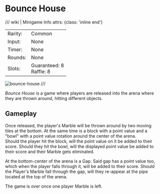 # Bounce House

/// wiki | Minigame Info
    attrs: {class: 'inline end'}

|         |                               |
|---------|-------------------------------|
| Rarity: | Common                        |
| Input:  | None                          |
| Timer:  | None                          |
| Rounds: | None                          |
| Slots:  | Guaranteed: 8<br>Raffle: 8    |

![bounce-house](../../assets/images/minigames/bounce-house.jpg)
///

*Bounce House* is a game where players are released into the arena where they are thrown around, hitting different objects.

## Gameplay

Once released, the player's Marble will be thrown around by two moving tiles at the bottom. At the same time is a block with a point value and a "bowl" with a point value rotation around the center of the arena.  
Should the player hit the block, will the point value on it be added to their score. Should they hit the bowl, will the displayed point value be added to their score and their Marble gets eliminated.

At the bottom-center of the arena is a Gap. Said gap has a point value too, which when the player falls through it, will be added to their score. Should the Player's Marble fall through the gap, will they re-appear at the pipe located at the top of the arena.

The game is over once one player Marble is left.
